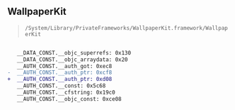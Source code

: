 ## WallpaperKit

> `/System/Library/PrivateFrameworks/WallpaperKit.framework/WallpaperKit`

```diff

   __DATA_CONST.__objc_superrefs: 0x130
   __DATA_CONST.__objc_arraydata: 0x20
   __AUTH_CONST.__auth_got: 0xec8
-  __AUTH_CONST.__auth_ptr: 0xcf8
+  __AUTH_CONST.__auth_ptr: 0xd08
   __AUTH_CONST.__const: 0x5c68
   __AUTH_CONST.__cfstring: 0x19c0
   __AUTH_CONST.__objc_const: 0xce08

```
